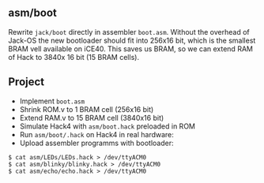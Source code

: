 ## asm/boot

Rewrite `jack/boot` directly in assembler `boot.asm`. Without the overhead of Jack-OS the new bootloader should fit into 256x16 bit, which is the smallest BRAM vell available on iCE40. This saves us BRAM, so we can extend RAM of Hack to 3840x 16 bit (15 BRAM cells).

## Project
* Implement `boot.asm`
* Shrink ROM.v to 1 BRAM cell (256x16 bit)
* Extend RAM.v to 15 BRAM cell (3840x16 bit)
* Simulate Hack4 with `asm/boot.hack` preloaded in ROM
* Run `asm/boot/.hack` on Hack4 in real hardware:
* Upload assembler programms with bootloader:

```
$ cat asm/LEDs/LEDs.hack > /dev/ttyACM0
$ cat asm/blinky/blinky.hack > /dev/ttyACM0
$ cat asm/echo/echo.hack > /dev/ttyACM0
```
